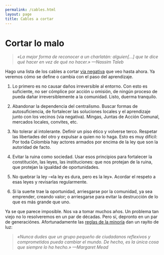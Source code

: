 ```yaml
---
permalink: /cables.html
layout: page
title: Cables a cortar
---
```


# Cortar lo malo

>*«La mejor forma de reconocer a un charlatán: alguien[...] que te 
dice qué hacer en vez de qué no hacer.» —Nassim Taleb*

Hago una lista de los cables a cortar [via negativa](/intro-parte-ii#intro-via-negativa) que veo hasta 
ahora. Ya veremos cómo se define o cambia con el paso del 
aprendizaje.

1. Lo primero es no causar daños irreversible al entorno. Con 
  esto es suficiente, no ser cómplice por acción u omisión, de 
  ningún proceso de pueda dañar irreversiblemente a la comunidad. 
  Listo, duerma tranquilo.

2. Abandonar la dependencia del centralismo. Buscar formas de 
  autosuficiencia, de fortalecer las soluciones locales y el 
  aprendizaje junto con los vecinos (via negativa). Mingas, 
  Juntas de Acción Comunal, mercados locales, convites, etc.

3. No tolerar al intolerante. Definir un piso ético y volverse 
  terco. Respetar las libertades del otro y expulsar a quien no 
  lo haga. Esto es muy difícil: Por toda Colombia hay actores 
  armados por encima de la ley que son la autoridad de facto.

4. Evitar la ruina como sociedad. Usar esos principios para 
  fortalecer la constitución, las leyes, las instituciones: que 
  nos protejan de la ruina, que protejan la igualdad de 
  oportunidades.

5. No quebrar la ley –«la ley es dura, pero es la ley». Acordar 
  el respeto a esas leyes y revisarlas regularmente.

6. Si la suerte trae la oportunidad, arriesgarse por la 
  comunidad, ya sea emprender, creando valor; o arriesgarse para 
  evitar la destrucción de lo que es más grande que uno.

Ya se que parece imposible. Nos va a tomar muchos años. Un 
problema tan viejo no lo resolveremos en un par de décadas. Pero 
sí, depronto en un par de generaciónes. Afortunadamente las 
[reglas de la minoría](/intro-parte-iii#reglas-de-la-minoria) dan un rayito de luz:

>*«Nunca dudes que un grupo pequeño de ciudadanos reflexivos y 
comprometidos pueda cambiar el mundo. De hecho, es la única cosa 
que siempre lo ha hecho.» —Margaret Mead*